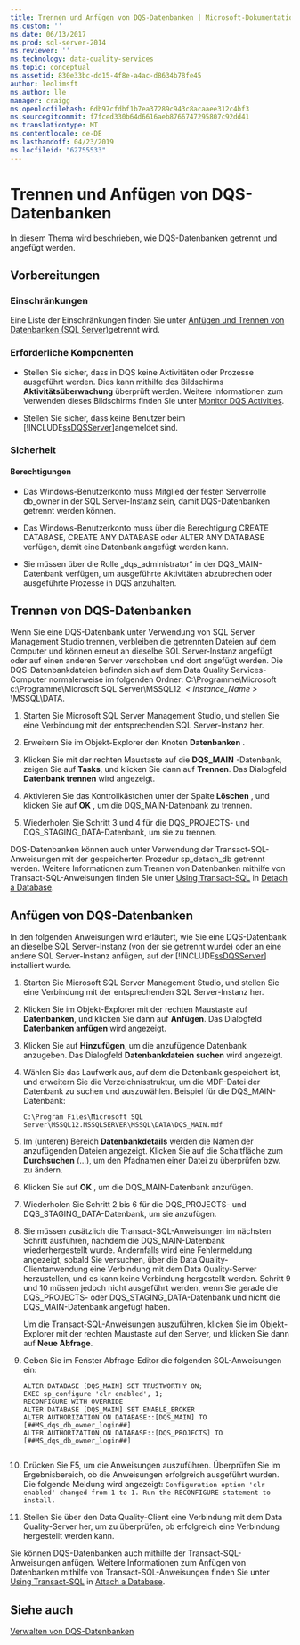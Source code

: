 ```yaml
---
title: Trennen und Anfügen von DQS-Datenbanken | Microsoft-Dokumentation
ms.custom: ''
ms.date: 06/13/2017
ms.prod: sql-server-2014
ms.reviewer: ''
ms.technology: data-quality-services
ms.topic: conceptual
ms.assetid: 830e33bc-dd15-4f8e-a4ac-d8634b78fe45
author: leolimsft
ms.author: lle
manager: craigg
ms.openlocfilehash: 6db97cfdbf1b7ea37289c943c8acaaee312c4bf3
ms.sourcegitcommit: f7fced330b64d6616aeb8766747295807c92dd41
ms.translationtype: MT
ms.contentlocale: de-DE
ms.lasthandoff: 04/23/2019
ms.locfileid: "62755533"
---
```

# <a name="detaching-and-attaching-dqs-databases"></a>Trennen und Anfügen von DQS-Datenbanken
  In diesem Thema wird beschrieben, wie DQS-Datenbanken getrennt und angefügt werden.  
  
##  <a name="BeforeYouBegin"></a> Vorbereitungen  
  
###  <a name="Limitations"></a> Einschränkungen  
 Eine Liste der Einschränkungen finden Sie unter [Anfügen und Trennen von Datenbanken &#40;SQL Server&#41;](../relational-databases/databases/database-detach-and-attach-sql-server.md)getrennt wird.  
  
###  <a name="Prerequisites"></a> Erforderliche Komponenten  
  
-   Stellen Sie sicher, dass in DQS keine Aktivitäten oder Prozesse ausgeführt werden. Dies kann mithilfe des Bildschirms **Aktivitätsüberwachung** überprüft werden. Weitere Informationen zum Verwenden dieses Bildschirms finden Sie unter [Monitor DQS Activities](../../2014/data-quality-services/monitor-dqs-activities.md).  
  
-   Stellen Sie sicher, dass keine Benutzer beim [!INCLUDE[ssDQSServer](../includes/ssdqsserver-md.md)]angemeldet sind.  
  
###  <a name="Security"></a> Sicherheit  
  
####  <a name="Permissions"></a> Berechtigungen  
  
-   Das Windows-Benutzerkonto muss Mitglied der festen Serverrolle db_owner in der SQL Server-Instanz sein, damit DQS-Datenbanken getrennt werden können.  
  
-   Das Windows-Benutzerkonto muss über die Berechtigung CREATE DATABASE, CREATE ANY DATABASE oder ALTER ANY DATABASE verfügen, damit eine Datenbank angefügt werden kann.  
  
-   Sie müssen über die Rolle „dqs_administrator“ in der DQS_MAIN-Datenbank verfügen, um ausgeführte Aktivitäten abzubrechen oder ausgeführte Prozesse in DQS anzuhalten.  
  
##  <a name="Detach"></a> Trennen von DQS-Datenbanken  
 Wenn Sie eine DQS-Datenbank unter Verwendung von SQL Server Management Studio trennen, verbleiben die getrennten Dateien auf dem Computer und können erneut an dieselbe SQL Server-Instanz angefügt oder auf einen anderen Server verschoben und dort angefügt werden. Die DQS-Datenbankdateien befinden sich auf dem Data Quality Services-Computer normalerweise im folgenden Ordner: C:\Programme\Microsoft c:\Programme\Microsoft SQL Server\MSSQL12. *< Instance_Name >* \MSSQL\DATA.  
  
1.  Starten Sie Microsoft SQL Server Management Studio, und stellen Sie eine Verbindung mit der entsprechenden SQL Server-Instanz her.  
  
2.  Erweitern Sie im Objekt-Explorer den Knoten **Datenbanken** .  
  
3.  Klicken Sie mit der rechten Maustaste auf die **DQS_MAIN** -Datenbank, zeigen Sie auf **Tasks**, und klicken Sie dann auf **Trennen**. Das Dialogfeld **Datenbank trennen** wird angezeigt.  
  
4.  Aktivieren Sie das Kontrollkästchen unter der Spalte **Löschen** , und klicken Sie auf **OK** , um die DQS_MAIN-Datenbank zu trennen.  
  
5.  Wiederholen Sie Schritt 3 und 4 für die DQS_PROJECTS- und DQS_STAGING_DATA-Datenbank, um sie zu trennen.  
  
 DQS-Datenbanken können auch unter Verwendung der Transact-SQL-Anweisungen mit der gespeicherten Prozedur sp_detach_db getrennt werden. Weitere Informationen zum Trennen von Datenbanken mithilfe von Transact-SQL-Anweisungen finden Sie unter [Using Transact-SQL](../relational-databases/databases/detach-a-database.md#TsqlProcedure) in [Detach a Database](../relational-databases/databases/detach-a-database.md).  
  
##  <a name="Attach"></a> Anfügen von DQS-Datenbanken  
 In den folgenden Anweisungen wird erläutert, wie Sie eine DQS-Datenbank an dieselbe SQL Server-Instanz (von der sie getrennt wurde) oder an eine andere SQL Server-Instanz anfügen, auf der [!INCLUDE[ssDQSServer](../includes/ssdqsserver-md.md)] installiert wurde.  
  
1.  Starten Sie Microsoft SQL Server Management Studio, und stellen Sie eine Verbindung mit der entsprechenden SQL Server-Instanz her.  
  
2.  Klicken Sie im Objekt-Explorer mit der rechten Maustaste auf **Datenbanken**, und klicken Sie dann auf **Anfügen**. Das Dialogfeld **Datenbanken anfügen** wird angezeigt.  
  
3.  Klicken Sie auf **Hinzufügen**, um die anzufügende Datenbank anzugeben. Das Dialogfeld **Datenbankdateien suchen** wird angezeigt.  
  
4.  Wählen Sie das Laufwerk aus, auf dem die Datenbank gespeichert ist, und erweitern Sie die Verzeichnisstruktur, um die MDF-Datei der Datenbank zu suchen und auszuwählen. Beispiel für die DQS_MAIN-Datenbank:  
  
    ```  
    C:\Program Files\Microsoft SQL Server\MSSQL12.MSSQLSERVER\MSSQL\DATA\DQS_MAIN.mdf  
    ```  
  
5.  Im (unteren) Bereich **Datenbankdetails** werden die Namen der anzufügenden Dateien angezeigt. Klicken Sie auf die Schaltfläche zum **Durchsuchen** (…), um den Pfadnamen einer Datei zu überprüfen bzw. zu ändern.  
  
6.  Klicken Sie auf **OK** , um die DQS_MAIN-Datenbank anzufügen.  
  
7.  Wiederholen Sie Schritt 2 bis 6 für die DQS_PROJECTS- und DQS_STAGING_DATA-Datenbank, um sie anzufügen.  
  
8.  Sie müssen zusätzlich die Transact-SQL-Anweisungen im nächsten Schritt ausführen, nachdem die DQS_MAIN-Datenbank wiederhergestellt wurde. Andernfalls wird eine Fehlermeldung angezeigt, sobald Sie versuchen, über die Data Quality-Clientanwendung eine Verbindung mit dem Data Quality-Server herzustellen, und es kann keine Verbindung hergestellt werden. Schritt 9 und 10 müssen jedoch nicht ausgeführt werden, wenn Sie gerade die DQS_PROJECTS- oder DQS_STAGING_DATA-Datenbank und nicht die DQS_MAIN-Datenbank angefügt haben.  
  
     Um die Transact-SQL-Anweisungen auszuführen, klicken Sie im Objekt-Explorer mit der rechten Maustaste auf den Server, und klicken Sie dann auf **Neue Abfrage**.  
  
9. Geben Sie im Fenster Abfrage-Editor die folgenden SQL-Anweisungen ein:  
  
    ```  
    ALTER DATABASE [DQS_MAIN] SET TRUSTWORTHY ON;  
    EXEC sp_configure 'clr enabled', 1;  
    RECONFIGURE WITH OVERRIDE  
    ALTER DATABASE [DQS_MAIN] SET ENABLE_BROKER  
    ALTER AUTHORIZATION ON DATABASE::[DQS_MAIN] TO [##MS_dqs_db_owner_login##]  
    ALTER AUTHORIZATION ON DATABASE::[DQS_PROJECTS] TO [##MS_dqs_db_owner_login##]  
  
    ```  
  
10. Drücken Sie F5, um die Anweisungen auszuführen. Überprüfen Sie im Ergebnisbereich, ob die Anweisungen erfolgreich ausgeführt wurden. Die folgende Meldung wird angezeigt: `Configuration option 'clr enabled' changed from 1 to 1. Run the RECONFIGURE statement to install.`  
  
11. Stellen Sie über den Data Quality-Client eine Verbindung mit dem Data Quality-Server her, um zu überprüfen, ob erfolgreich eine Verbindung hergestellt werden kann.  
  
 Sie können DQS-Datenbanken auch mithilfe der Transact-SQL-Anweisungen anfügen. Weitere Informationen zum Anfügen von Datenbanken mithilfe von Transact-SQL-Anweisungen finden Sie unter [Using Transact-SQL](../relational-databases/databases/attach-a-database.md#TsqlProcedure) in [Attach a Database](../relational-databases/databases/attach-a-database.md).  
  
## <a name="see-also"></a>Siehe auch  
 [Verwalten von DQS-Datenbanken](../../2014/data-quality-services/manage-dqs-databases.md)  
  
  
